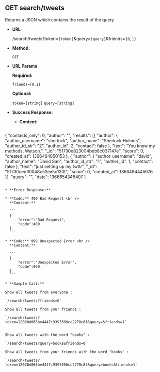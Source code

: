 **GET search/tweets**
----
  Returns a JSON which contains the result of the query

* **URL**

  /search/tweets?token=`[token]`&query=`[query]`&friends=`{0,1}`

* **Method:**

  `GET`
  
*  **URL Params**

   **Required:**
 
   `friends={0,1}`
   
   **Optional:**
   
   `token=[string]`
   `query=[string]`
   

* **Success Response:**

  * **Content:**
  
  ```
{
    "contacts_only": 0,
    "author": "",
    "results": [{
        "author": {
            "author_username": "sherlock",
            "author_name": "Sherlock Holmes",
            "author_id_str": "2",
            "author_id": 2,
            "contact": false
        },
        "text": "You know my methods, Watson.",
        "_id": "51730e823004bdb8c037147e",
        "score": 0,
        "created_at": 1366494850153
    }, {
        "author": {
            "author_username": "david",
            "author_name": "David San",
            "author_id_str": "1",
            "author_id": 1,
            "contact": false
        },
        "text": "just setting up my twttr",
        "_id": "51730ced30048c53ee5c130f",
        "score": 0,
        "created_at": 1366494445976
    }],
    "query": "",
    "date": 1366654345407
}
  ```
 
* **Error Response:**

  * **Code:** 400 Bad Request <br />
    **Content:** 
    
    ```
    {
    	"error":"Bad Request",
    	"code":400
    }
    ```
	
  * **Code:** 999 Unexpected Error <br />
    **Content:** 

    ```
    {
    	"error":"Unexpected Error",
    	"code":999
    }
    ```

* **Sample Call:**
  
Show all tweets from everyone :
  
  `/search/tweets?friends=0`
  
Show all tweets from your friends :
  
  `/search/tweets?token=12020d065be4447c9395506cc2278c8f&query=&friends=1`
  

Show all tweets with the word "books" :

  `/search/tweets?query=books&friends=0`
  
Show all tweets from your friends with the word "books" :

  `/search/tweets?token=12020d065be4447c9395506cc2278c8f&query=books&friends=1`
  
